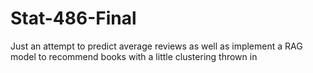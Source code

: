 # Stat-486-Final
Just an attempt to predict average reviews as well as implement a RAG model to recommend books with a little clustering thrown in
